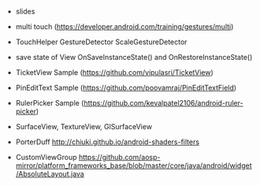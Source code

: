- slides

- multi touch (https://developer.android.com/training/gestures/multi)

- TouchHelper
	GestureDetector
	ScaleGestureDetector
	
- save state of View OnSaveInstanceState() and OnRestoreInstanceState()

- TicketView Sample (https://github.com/vipulasri/TicketView)

- PinEditText Sample (https://github.com/poovamraj/PinEditTextField)

- RulerPicker Sample (https://github.com/kevalpatel2106/android-ruler-picker)

- SurfaceView, TextureView, GlSurfaceView

- PorterDuff
	http://chiuki.github.io/android-shaders-filters
	
- CustomViewGroup
	https://github.com/aosp-mirror/platform_frameworks_base/blob/master/core/java/android/widget/AbsoluteLayout.java
